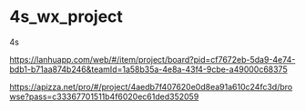 # 4s_wx_project
4s


https://lanhuapp.com/web/#/item/project/board?pid=cf7672eb-5da9-4e74-bdb1-b71aa874b246&teamId=1a58b35a-4e8a-43f4-9cbe-a49000c68375


https://apizza.net/pro/#/project/4aedb7f407620e0d8ea91a610c24fc3d/browse?pass=c33367701511b4f6020ec61ded352059
